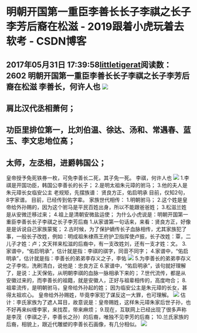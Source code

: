 # 明朝开国第一重臣李善长长子李祺之长子李芳后裔在松滋 - 2019跟着小虎玩着去软考 - CSDN博客
2017年05月31日 17:39:58[littletigerat](https://me.csdn.net/littletigerat)阅读数：2602
明朝开国第一重臣李善长长子李祺之长子李芳后裔在松滋
李善长，何许人也
![](https://mmbiz.qlogo.cn/mmbiz_png/lwbxYTQ6oCj3icfl5gCb0BSqF9rWAF55TfPrZmmZvBJJv0rtmA0SMkj3fRtFwaU0LxPRBiadBQibOiaeBDPdvG69xg/0?wx_fmt=png)
- 
肩比汉代丞相萧何；
- 
功臣里排位第一，比刘伯温、徐达、汤和、常遇春、蓝玉、李文忠地位高；
- 
太师，左丞相，进爵韩国公；
- 
皇帝授予免死铁券一枚，可免李善长二死，其子免一死。
李祺，何许人也
![](https://mmbiz.qlogo.cn/mmbiz_png/lwbxYTQ6oCj3icfl5gCb0BSqF9rWAF55TWF5Fow0y7guhL0qKic4ibhF3IKbwbgiakeYRf23YA9y2OezScQqNa0mqQ/0?wx_fmt=png)
1.李祺是开国功臣，韩国公李善长的长子；
2.是明太祖朱元璋的驸马；
3.他的夫人是朱元璋长女临安公主
老规矩，先摆族谱：
贤良方正，佑启明承
目前，仅知2句，8字家谱。
目前，已经传到佑字辈。
家族世代相传：
1.明朝驸马；
2.这个姓是皇帝给外孙赐的，因为这个驸马是平民百姓出身，所以不能跟爸爸姓；
3.松滋兰姓是从安微迁移过来；
4.祖上是清朝安微盐运使；
为什么小虎说是：明朝开国第一重臣李善长长子李祺之长子李芳后裔
1.从家谱第一句话来，来看：贤良方正，好像是是诉说自己家族蒙冤；
2.古时候，为了保护嫡传长子血脉相传，尤其家族犯了事，一般长子改姓，例如：明成祖朱棣燕王府护卫指挥使卢振，长子改姓：覃，二儿子才姓：卢；文天祥来松滋的后裔中，有一支改姓刘，还有一支才姓：文。
3.家谱中，“佑启明承”，估计就是指：李祺的祺字，同音不同字；
4.家谱中，“佑启明承”，估计就是指：李善长的弟弟李存义之子，李佑
![](https://mmbiz.qlogo.cn/mmbiz_png/lwbxYTQ6oCj3icfl5gCb0BSqF9rWAF55T604RlXicGiccTicZySNibtiaLRDklicOt7iaiaicC16trFa8yicFLYoALDI1YYRw/0?wx_fmt=png)
5.为李善长的弟弟李存义之子李佑，洗刷清白，说他是：忠良方正
6.家谱中，“佑启明承”，该句就好理解了，是说：上天保佑，从明朝李祺的血脉一脉相承下来的；
7.世代流传，都是从安徽过来的，而李善长的祖籍，就是安徽人，正好与祖辈相传的，高度吻合；
8.祖辈流传，是明朝驸马，皇帝给外孙起的姓；
因为临安公主是朱元璋的长女，甚得太祖欢心。
皇帝给外孙赐姓，毕竟李家犯了谋反这一大罪，也可理解。
![](https://mmbiz.qlogo.cn/mmbiz_png/lwbxYTQ6oCj3icfl5gCb0BSqF9rWAF55TbH3MxCRUFkVibia3Hp9rUKWZHI6JFiaqz3ic1ibppo0vIao63wgVQ8AkVuQ/0?wx_fmt=png)
估计：李氏家族为了遮人耳目，故意说是：皇帝赐姓，这样朱元璋朱家后世子孙，也不好再来纠缠李家，来找茬，带来麻烦；
9.现在，互联网上已经出现了很多声称是李茂（李祺之子，李善长之孙）的后裔，唯独不见李芳的后裔；
10.兰氏家族的后裔，相貌上，跟近代雕塑的李善长石画像，有几分相似。
![](https://mmbiz.qlogo.cn/mmbiz_jpg/lwbxYTQ6oCj3icfl5gCb0BSqF9rWAF55Tuql4icMRZYFsD5EwoB2q6kuXsmyzg0ibnJROo5WTAVwWmwziaficgoLF7w/0?wx_fmt=jpeg)
